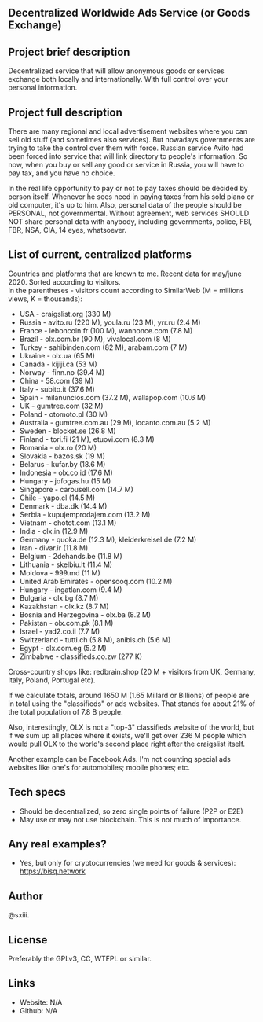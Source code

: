 ## Decentralized Worldwide Ads Service (or Goods Exchange)

## Project brief description
Decentralized service that will allow anonymous goods or services exchange both locally and internationally.
With full control over your personal information.

## Project full description
There are many regional and local advertisement websites where you can sell old stuff (and sometimes also services).
But nowadays governments are trying to take the control over them with force.
Russian service Avito had been forced into service that will link directory to people's information.
So now, when you buy or sell any good or service in Russia, you will have to pay tax, and you have no choice.

In the real life opportunity to pay or not to pay taxes should be decided by person itself.
Whenever he sees need in paying taxes from his sold piano or old computer, it's up to him.
Also, personal data of the people should be PERSONAL, not governmental. Without agreement, web services 
SHOULD NOT share personal data with anybody, including governments, police, FBI, FBR, NSA, CIA, 14 eyes, whatsoever.

## List of current, centralized platforms
Countries and platforms that are known to me. Recent data for may/june 2020. Sorted according to visitors.<BR>
In the parentheses - visitors count according to SimilarWeb (M = millions views, K = thousands):
* USA - craigslist.org (330 M)
* Russia - avito.ru (220 M), youla.ru (23 M), yrr.ru (2.4 M)
* France - leboncoin.fr (100 M), wannonce.com (7.8 M)
* Brazil - olx.com.br (90 M), vivalocal.com (8 M)
* Turkey - sahibinden.com (82 M), arabam.com (7 M)
* Ukraine - olx.ua (65 M)
* Canada - kijiji.ca (53 M)
* Norway - finn.no (39.4 M)
* China - 58.com (39 M)
* Italy - subito.it (37.6 M)
* Spain - milanuncios.com (37.2 M), wallapop.com (10.6 M)
* UK - gumtree.com (32 M)
* Poland - otomoto.pl (30 M)
* Australia - gumtree.com.au (29 M), locanto.com.au (5.2 M)
* Sweden - blocket.se (26.8 M)
* Finland - tori.fi (21 M), etuovi.com (8.3 M)
* Romania - olx.ro (20 M)
* Slovakia - bazos.sk (19 M)
* Belarus - kufar.by (18.6 M)
* Indonesia - olx.co.id (17.6 M)
* Hungary - jofogas.hu (15 M)
* Singapore - carousell.com (14.7 M)
* Chile - yapo.cl (14.5 M)
* Denmark - dba.dk (14.4 M)
* Serbia - kupujemprodajem.com (13.2 M)
* Vietnam - chotot.com (13.1 M)
* India - olx.in (12.9 M)
* Germany - quoka.de (12.3 M), kleiderkreisel.de (7.2 M)
* Iran - divar.ir (11.8 M)
* Belgium - 2dehands.be (11.8 M)
* Lithuania - skelbiu.lt (11.4 M)
* Moldova - 999.md (11 M)
* United Arab Emirates - opensooq.com (10.2 M)
* Hungary - ingatlan.com (9.4 M)
* Bulgaria - olx.bg (8.7 M)
* Kazakhstan - olx.kz (8.7 M)
* Bosnia and Herzegovina - olx.ba (8.2 M)
* Pakistan - olx.com.pk (8.1 M)
* Israel - yad2.co.il (7.7 M)
* Switzerland - tutti.ch (5.8 M), anibis.ch (5.6 M)
* Egypt - olx.com.eg (5.2 M)
* Zimbabwe - classifieds.co.zw (277 K)

Cross-country shops like: redbrain.shop (20 M + visitors from UK, Germany, Italy, Poland, Portugal etc).

If we calculate totals, around 1650 M (1.65 Millard or Billions) of people are in total using the "classifieds" or ads websites. That stands for about 21% of the total population of 7.8 B people.

Also, interestingly, OLX is not a "top-3" classifieds website of the world, but if we sum up all places where it exists, 
we'll get over 236 M people which would pull OLX to the world's second place right after the craigslist itself.

Another example can be Facebook Ads. I'm not counting special ads websites like one's for automobiles; mobile phones; etc. 

## Tech specs
* Should be decentralized, so zero single points of failure (P2P or E2E)
* May use or may not use blockchain. This is not much of importance.

## Any real examples?
* Yes, but only for cryptocurrencies (we need for goods & services): https://bisq.network

## Author
@sxiii. 

## License
Preferably the GPLv3, CC, WTFPL or similar.

## Links
* Website: N/A
* Github: N/A

